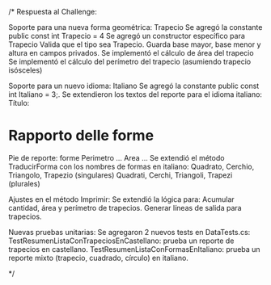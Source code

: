 /* Respuesta al Challenge:

Soporte para una nueva forma geométrica: Trapecio
Se agregó la constante public const int Trapecio = 4
Se agregó un constructor específico para Trapecio
Valida que el tipo sea Trapecio.
Guarda base mayor, base menor y altura en campos privados.
Se implementó el cálculo de área del trapecio
Se implementó el cálculo del perímetro del trapecio (asumiendo trapecio isósceles)

Soporte para un nuevo idioma: Italiano
Se agregó la constante public const int Italiano = 3;.
Se extendieron los textos del reporte para el idioma italiano:
Título: <h1>Rapporto delle forme</h1>
Pie de reporte: forme Perimetro ... Area ...
Se extendió el método TraducirForma con los nombres de formas en italiano:
Quadrato, Cerchio, Triangolo, Trapezio (singulares)
Quadrati, Cerchi, Triangoli, Trapezi (plurales)

Ajustes en el método Imprimir:
Se extendió la lógica para:
Acumular cantidad, área y perímetro de trapecios.
Generar líneas de salida para trapecios.

Nuevas pruebas unitarias:
Se agregaron 2 nuevos tests en DataTests.cs:
TestResumenListaConTrapeciosEnCastellano: prueba un reporte de trapecios en castellano.
TestResumenListaConFormasEnItaliano: prueba un reporte mixto (trapecio, cuadrado, círculo) en italiano.

*/
